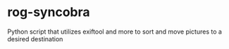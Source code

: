 # rog-syncobra
Python script that utilizes exiftool and more to sort and move pictures to a desired destination
